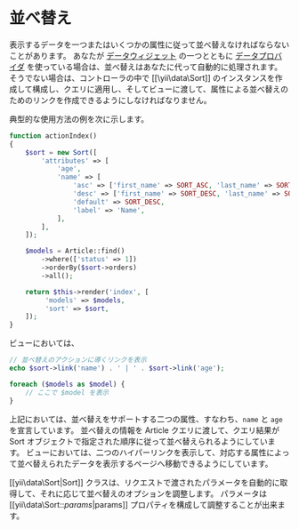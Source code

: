 並べ替え
========

表示するデータを一つまたはいくつかの属性に従って並べ替えなければならないことがあります。
あなたが [データウィジェット](output-data-widgets.md) の一つとともに [データプロバイダ](output-data-providers.md) を使っている場合は、並べ替えはあなたに代って自動的に処理されます。
そうでない場合は、コントローラの中で [[\yii\data\Sort]] のインスタンスを作成して構成し、クエリに適用し、そしてビューに渡して、属性による並べ替えのためのリンクを作成できるようにしなければなりません。

典型的な使用方法の例を次に示します。

```php
function actionIndex()
{
    $sort = new Sort([
        'attributes' => [
            'age',
            'name' => [
                'asc' => ['first_name' => SORT_ASC, 'last_name' => SORT_ASC],
                'desc' => ['first_name' => SORT_DESC, 'last_name' => SORT_DESC],
                'default' => SORT_DESC,
                'label' => 'Name',
            ],
        ],
    ]);

    $models = Article::find()
        ->where(['status' => 1])
        ->orderBy($sort->orders)
        ->all();

    return $this->render('index', [
         'models' => $models,
         'sort' => $sort,
    ]);
}
```

ビューにおいては、

```php
// 並べ替えのアクションに導くリンクを表示
echo $sort->link('name') . ' | ' . $sort->link('age');

foreach ($models as $model) {
    // ここで $model を表示
}
```

上記においては、並べ替えをサポートする二つの属性、すなわち、`name` と `age` を宣言しています。
並べ替えの情報を Article クエリに渡して、クエリ結果が Sort オブジェクトで指定された順序に従って並べ替えられるようにしています。
ビューにおいては、二つのハイパーリンクを表示して、対応する属性によって並べ替えられたデータを表示するページへ移動できるようにしています。

[[yii\data\Sort|Sort]] クラスは、リクエストで渡されたパラメータを自動的に取得して、それに応じて並べ替えのオプションを調整します。
パラメータは [[yii\data\Sort::$params|$params]] プロパティを構成して調整することが出来ます。
